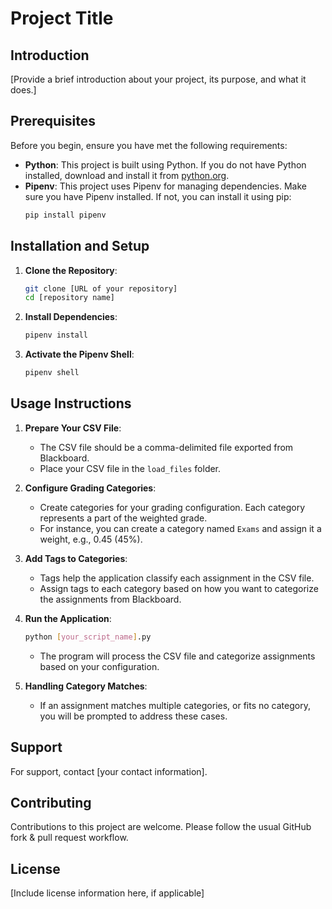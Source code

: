# Project Title

## Introduction
[Provide a brief introduction about your project, its purpose, and what it does.]

## Prerequisites
Before you begin, ensure you have met the following requirements:
- **Python**: This project is built using Python. If you do not have Python installed, download and install it from [python.org](https://www.python.org/downloads/).
- **Pipenv**: This project uses Pipenv for managing dependencies. Make sure you have Pipenv installed. If not, you can install it using pip:
  ```bash
  pip install pipenv
  ```

## Installation and Setup
1. **Clone the Repository**:
   ```bash
   git clone [URL of your repository]
   cd [repository name]
   ```

2. **Install Dependencies**:
   ```bash
   pipenv install
   ```

3. **Activate the Pipenv Shell**:
   ```bash
   pipenv shell
   ```

## Usage Instructions
1. **Prepare Your CSV File**:
   - The CSV file should be a comma-delimited file exported from Blackboard.
   - Place your CSV file in the `load_files` folder.

2. **Configure Grading Categories**:
   - Create categories for your grading configuration. Each category represents a part of the weighted grade.
   - For instance, you can create a category named `Exams` and assign it a weight, e.g., 0.45 (45%).

3. **Add Tags to Categories**:
   - Tags help the application classify each assignment in the CSV file.
   - Assign tags to each category based on how you want to categorize the assignments from Blackboard.

4. **Run the Application**:
   ```bash
   python [your_script_name].py
   ```
   - The program will process the CSV file and categorize assignments based on your configuration.

5. **Handling Category Matches**:
   - If an assignment matches multiple categories, or fits no category, you will be prompted to address these cases.

## Support
For support, contact [your contact information].

## Contributing
Contributions to this project are welcome. Please follow the usual GitHub fork & pull request workflow.

## License
[Include license information here, if applicable]
